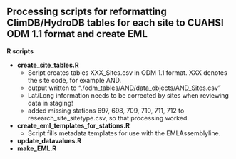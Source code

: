 ## Processing scripts for reformatting ClimDB/HydroDB tables for each site to CUAHSI ODM 1.1 format and create EML

**R scripts**

* **create_site_tables.R**
  * Script creates tables XXX_Sites.csv in ODM 1.1 format. XXX denotes the site code, for example AND.
  * output written to “./odm_tables/AND/data_objects/AND_Sites.csv”
  * Lat/Long information needs to be corrected by sites when reviewing data in staging!
  * added missing stations 697, 698, 709, 710, 711, 712 to research_site_sitetype.csv, so that processing worked.
* **create_eml_templates_for_stations.R**
  *  Script fills metadata templates for use with the EMLAssemblyline.
* **update_datavalues.R**
* **make_EML.R**



